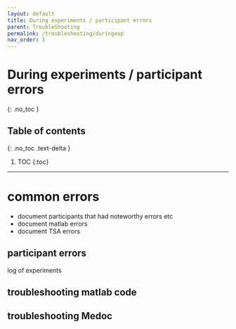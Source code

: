```yaml
---
layout: default
title: During experiments / participant errors
parent: TroubleShooting
permalink: /troubleshooting/duringexp
nav_order: 1
---
```


# During experiments / participant errors
{: .no_toc }

## Table of contents
{: .no_toc .text-delta }

1. TOC
{:toc}

---

# common errors
* document participants that had noteworthy errors etc
* document matlab errors
* document TSA errors

## participant errors
log of experiments

## troubleshooting matlab code

## troubleshooting Medoc
